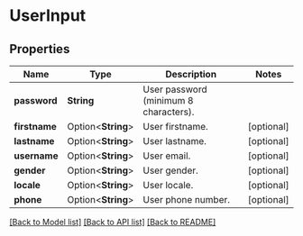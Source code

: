 # UserInput

## Properties

Name | Type | Description | Notes
------------ | ------------- | ------------- | -------------
**password** | **String** | User password (minimum 8 characters). | 
**firstname** | Option<**String**> | User firstname. | [optional]
**lastname** | Option<**String**> | User lastname. | [optional]
**username** | Option<**String**> | User email. | [optional]
**gender** | Option<**String**> | User gender. | [optional]
**locale** | Option<**String**> | User locale. | [optional]
**phone** | Option<**String**> | User phone number. | [optional]

[[Back to Model list]](../README.md#documentation-for-models) [[Back to API list]](../README.md#documentation-for-api-endpoints) [[Back to README]](../README.md)



